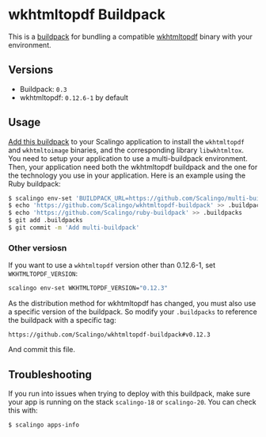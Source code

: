 # wkhtmltopdf Buildpack

This is a [buildpack][0] for bundling a compatible [wkhtmltopdf][1] binary with
your environment.

## Versions

* Buildpack:   `0.3`
* wkhtmltopdf: `0.12.6-1` by default

## Usage

[Add this buildpack][2] to your Scalingo application to install the `wkhtmltopdf`
and `wkhtmltoimage` binaries, and the corresponding library `libwkhtmltox`.
You need to setup your application to use a multi-buildpack environment.
Then, your application need both the wkhtmltopdf buildpack and the one for
the technology you use in your application. Here is an example using the Ruby buildpack:

```bash
$ scalingo env-set 'BUILDPACK_URL=https://github.com/Scalingo/multi-buildpack.git'
$ echo 'https://github.com/Scalingo/wkhtmltopdf-buildpack' >> .buildpacks
$ echo 'https://github.com/Scalingo/ruby-buildpack' >> .buildpacks
$ git add .buildpacks
$ git commit -m 'Add multi-buildpack'
```

### Other versiosn

If you want to use a `wkhtmltopdf` version other than 0.12.6-1, set
`WKHTMLTOPDF_VERSION`:

```bash
scalingo env-set WKHTMLTOPDF_VERSION="0.12.3"
```

As the distribution method for wkhtmltopdf has changed, you must also use a
specific version of the buildpack. So modify your `.buildpacks` to reference
the buildpack with a specific tag:

```
https://github.com/Scalingo/wkhtmltopdf-buildpack#v0.12.3
```

And commit this file.

## Troubleshooting

If you run into issues when trying to deploy with this buildpack, make sure your
app is running on the stack `scalingo-18` or `scalingo-20`. You can check this
with:

```bash
$ scalingo apps-info
```

[0]: http://doc.scalingo.com/buildpacks/
[1]: http://wkhtmltopdf.org/
[2]: https://doc.scalingo.com/platform/deployment/buildpacks/multi
